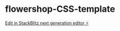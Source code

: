 # flowershop-CSS-template

[Edit in StackBlitz next generation editor ⚡️](https://stackblitz.com/~/github.com/AndyKodehode/flowershop-CSS-template)